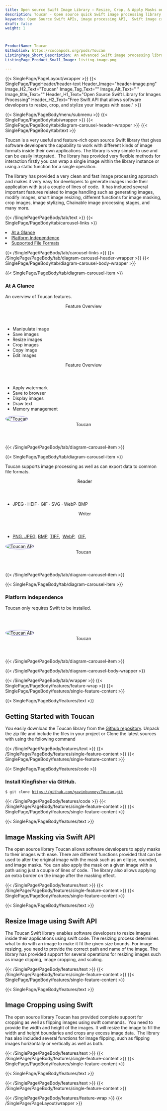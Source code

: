 ```yaml
---
title: Open source Swift Image Library – Resize, Crop, & Apply Masks on Images
description: Toucan - Open source quick Swift image processing library. It allows developers to resize, crop, rotate and Stylize Images.  Apply masks on images.
keywords: Open Source Swift APIs, image processing API,  Swift image creation, image processing library, Swift PNG API, Swift JPG, Swift image API,  Swift Image creation, Modify images, Image filtering API, Swift JPG, Swift image API, Swift Image creation, draw a circle on an image, copy an image, paint an image into another image, draw a line on an image, cast an image, cache an image, add two images, Modify images, Image filtering API
draft: false
weight: 1



ProductName: Toucan
Githublink: https://cocoapods.org/pods/Toucan
ListingPage_Short_Description: An Advanced Swift image processing library provided the capability to apply masks to images. Resize, crop, rotate and stylize images inside Swift apps.
ListingPage_Product_Small_Image: listing-image.png 

---
```


{{< SinglePage/PageLayout/wrapper >}}
{{< SinglePage/PageHeader/header-text
Header_Image="header-image.png"
Image_H2_Text="Toucan"
Image_Tag_Text=""
Image_Alt_Text=" "
Image_title_Text=""
Header_H1_Text="Open Source Swift Library for Images Processing"
Header_H2_Text="Free Swift API that allows software developers to resize, crop, and stylize your images with ease." >}}

{{< SinglePage/PageBody/menu/submenu >}}
{{< SinglePage/PageBody/tab/wrapper >}}
{{< SinglePage/PageBody/tab/diagram-carousel-header-wrapper >}}
{{< SinglePage/PageBody/tab/text >}}



<p>Toucan is a very useful and feature-rich open source Swift library that gives software developers the capability to work with different kinds of image formats inside their own applications. The library is very simple to use and can be easily integrated.  The library has provided very flexible methods for interaction firstly you can wrap a single image within the library instance or using a static function for a single operation.</p>
<p>The library has provided a very clean and fast image processing approach and makes it very easy for developers to generate images inside their application with just a couple of lines of code.  It has included several important features related to image handling such as generating images, modify images, smart image resizing, different functions for image masking, crop images, image stylizing, Chainable image processing stages, and many more.</p>

{{< /SinglePage/PageBody/tab/text >}}
{{< SinglePage/PageBody/tab/carousel-links >}}

<li data-target="#diagramcarousel" data-slide-to="0"><a href="#">At a Glance</a></li>
<li data-target="#diagramcarousel" data-slide-to="2"><a href="#">Platform Independence</a></li>
<li data-target="#diagramcarousel" data-slide-to="1"><a class="activetab" href="#">Supported File Formats</a></li>


{{< /SinglePage/PageBody/tab/carousel-links >}}
{{< /SinglePage/PageBody/tab/diagram-carousel-header-wrapper >}}
{{< SinglePage/PageBody/tab/diagram-carousel-body-wrapper >}}

{{< SinglePage/PageBody/tab/diagram-carousel-item >}}
<h3>At A Glance</h3>
<p>An overview of Toucan features.</p>
<div class="diagram1 d1-poi">
<div class="d1-row">
<div class="d1-col d1-right"><header>Feature Overview</header>
<ul>
<li>Manipulate image</li>
<li>Save images</li>
<li>Resize images</li>
<li>Crop images</li>
<li>Copy image</li>
<li>Edit images</li>
</ul>
</div>
<!--/left-->
<div class="d1-col d1-right"><header>Feature Overview</header>
<ul>
<li>Apply watermark</li>
<li>Save to browser</li>
<li>Display images</li>
<li>Draw text</li>
<li>Memory management</li>
</ul>
</div>
<!--/right--></div>
<!--/row-->
<div class="d1-logo"><img style="border: 1px solid #9289d7; border-radius: 50%;" src='listing-image.png' alt='"Toucan'><header>Toucan</header><footer><small></small></footer></div>
<!--/logo--></div>
<!--/diagram1-->
{{< /SinglePage/PageBody/tab/diagram-carousel-item >}}

{{< SinglePage/PageBody/tab/diagram-carousel-item >}}
<p>Toucan supports image processing as well as can export data to common file formats.</p>
<div class="diagram1 d2  d1-poi">
<div class="d1-row">
<div class="d1-col d1-left"><header><i class="fa fa-arrows-v "> </i> Reader</header>
<ul>
<li>JPEG · HEIF · GIF · SVG · WebP· BMP</li>
</ul>
</div>
<!--/left-->
<div class="d1-col d1-right"><header><i class="fa  fa-long-arrow-down"> </i> Writer</header>
<ul>
<li><a href="https://wiki.fileformat.com/image/png/">PNG</a>,<a href="https://wiki.fileformat.com/image/jpeg/"> JPEG</a>, <a href="https://wiki.fileformat.com/image/bmp/">BMP</a>, <a href="https://wiki.fileformat.com/image/tiff/">TIFF</a>,  <a href="https://docs.fileformat.com/image/webp/">WebP</a>,  <a href="https://docs.fileformat.com/image/gif/">GIF</a>,</li>
</ul>
</div>
<!--/right--></div>
<!--/row-->
<div class="d1-logo"><img style="border: 1px solid #9289d7; border-radius: 50%;" src='listing-image.png' alt="Toucan API"><header>Toucan</header><footer><small></small></footer></div>
<!--/logo--></div>
<!--/diagram2-->
{{< /SinglePage/PageBody/tab/diagram-carousel-item >}}

{{< SinglePage/PageBody/tab/diagram-carousel-item >}}
<h3>Platform Independence</h3>
<p>Toucan only requires Swift to be installed.</p>
<p> </p>
<div class="diagram1 d1-poi">
<div class="d1-row">
<div class="d1-col d1-left"> </div>
<div class="d1-col d1-right"><!-- <header><i class="fa fa-cubes"> &nbsp;</i></header>
    <ul>
    <li>Python 2.6 & above</li>
    </ul> --></div>
<!--/left--> <!--/right--></div>
<!--/row-->
<div class="d1-logo"><img style="border: 1px solid #9289d7; border-radius: 50%;" src='listing-image.png' alt="Toucan API"><header>Toucan</header><footer><small></small></footer></div>
<!--/logo--></div>
<!--/diagram2 -->
{{< /SinglePage/PageBody/tab/diagram-carousel-item >}}

{{< /SinglePage/PageBody/tab/diagram-carousel-body-wrapper >}}

{{< /SinglePage/PageBody/tab/wrapper >}}
{{< SinglePage/PageBody/features/feature-wrap >}}
{{< SinglePage/PageBody/features/single-feature-content >}}

{{< SinglePage/PageBody/features/text >}}
<h2 class="h2title">Getting Started with Toucan</h2>
<p>You easily download the Toucan library from the <a href="https://github.com/gavinbunney/Toucan/archive/develop.zip">Github repository</a>. Unpack the zip file and include the files in your project or Clone the latest sources with using the following command</p>

{{< /SinglePage/PageBody/features/text >}}
{{< /SinglePage/PageBody/features/single-feature-content >}}
{{< SinglePage/PageBody/features/single-feature-content >}}

{{< SinglePage/PageBody/features/code >}}
<h3><strong>Install Kingfisher via GitHub.</strong></h3>
<pre><code class="html">$ git clone <a href="https://github.com/gavinbunney/Toucan.git">https://github.com/gavinbunney/Toucan.git</a> </code></pre>


{{< /SinglePage/PageBody/features/code >}}
{{< /SinglePage/PageBody/features/single-feature-content >}}
{{< SinglePage/PageBody/features/single-feature-content >}}

{{< SinglePage/PageBody/features/text >}}
<h2 class="h2title">Image Masking via Swift API</h2>
<p>The open source library Toucan allows software developers to apply masks to their images with ease. There are different functions provided that can be used to alter the original image with the mask such as an ellipse, rounded, and image masks. You can also apply the mask on a given image with a path using just a couple of lines of code.  The library also allows applying an extra border on the image after the masking effect.</p>

{{< /SinglePage/PageBody/features/text >}}
{{< /SinglePage/PageBody/features/single-feature-content >}}
{{< SinglePage/PageBody/features/single-feature-content >}}

{{< SinglePage/PageBody/features/text >}}
<h2 class="h2title">Resize Image using Swift API</h2>
<p>The Toucan Swift library enables software developers to resize images inside their applications using swift code. The resizing process determines what to do with an image to make it fit the given size bounds. For image resizing, you need to provide the correct path and name of the image. The library has provided support for several operations for resizing images such as image clipping, image cropping, and scaling.</p>

{{< /SinglePage/PageBody/features/text >}}
{{< /SinglePage/PageBody/features/single-feature-content >}}
{{< SinglePage/PageBody/features/single-feature-content >}}

{{< SinglePage/PageBody/features/text >}}
<h2 class="h2title">Image Cropping using Swift</h2>
<p>The open source library Toucan has provided complete support for cropping as well as flipping images using swift commands.  You need to provide the width and height of the images. It will resize the image to fill the width and height boundaries and crops any excess image data.  The library has also included several functions for image flipping, such as flipping images horizontally or vertically as well as both.</p>

{{< /SinglePage/PageBody/features/text >}}
{{< /SinglePage/PageBody/features/single-feature-content >}}
{{< SinglePage/PageBody/features/single-feature-content >}}

{{< SinglePage/PageBody/features/text >}}
 

{{< /SinglePage/PageBody/features/text >}}
{{< /SinglePage/PageBody/features/single-feature-content >}}

{{< /SinglePage/PageBody/features/feature-wrap >}}
{{< /SinglePage/PageLayout/wrapper >}}